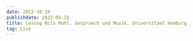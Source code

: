 ```yaml
---
date: 2022-10-28
publishdate: 2022-05-15
title: Lesung Nils Mohl, Gespraech und Musik, Universitaet Hamburg
tag: Live
---
```

